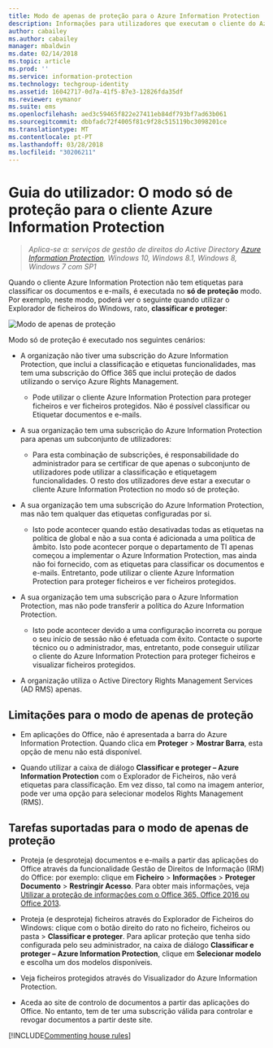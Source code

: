 ```yaml
---
title: Modo de apenas de proteção para o Azure Information Protection
description: Informações para utilizadores que executam o cliente do Azure Information Protection no modo de apenas de proteção.
author: cabailey
ms.author: cabailey
manager: mbaldwin
ms.date: 02/14/2018
ms.topic: article
ms.prod: ''
ms.service: information-protection
ms.technology: techgroup-identity
ms.assetid: 16042717-0d7a-41f5-87e3-12826fda35df
ms.reviewer: eymanor
ms.suite: ems
ms.openlocfilehash: aed3c59465f822e27411eb84df793bf7ad63b061
ms.sourcegitcommit: dbbfadc72f4005f81c9f28c515119bc3098201ce
ms.translationtype: MT
ms.contentlocale: pt-PT
ms.lasthandoff: 03/28/2018
ms.locfileid: "30206211"
---
```

# <a name="user-guide-protection-only-mode-for-the-azure-information-protection-client"></a>Guia do utilizador: O modo só de proteção para o cliente Azure Information Protection

>*Aplica-se a: serviços de gestão de direitos do Active Directory [Azure Information Protection](https://azure.microsoft.com/pricing/details/information-protection), Windows 10, Windows 8.1, Windows 8, Windows 7 com SP1*


Quando o cliente Azure Information Protection não tem etiquetas para classificar os documentos e e-mails, é executada no **só de proteção** modo. Por exemplo, neste modo, poderá ver o seguinte quando utilizar o Explorador de ficheiros do Windows, rato, **classificar e proteger**:

![Modo de apenas de proteção](../media/protection-only-mode.png)

Modo só de proteção é executado nos seguintes cenários:

- A organização não tiver uma subscrição do Azure Information Protection, que inclui a classificação e etiquetas funcionalidades, mas tem uma subscrição do Office 365 que inclui proteção de dados utilizando o serviço Azure Rights Management. 
    
    - Pode utilizar o cliente Azure Information Protection para proteger ficheiros e ver ficheiros protegidos. Não é possível classificar ou Etiquetar documentos e e-mails.

- A sua organização tem uma subscrição do Azure Information Protection para apenas um subconjunto de utilizadores:
    
    - Para esta combinação de subscrições, é responsabilidade do administrador para se certificar de que apenas o subconjunto de utilizadores pode utilizar a classificação e etiquetagem funcionalidades. O resto dos utilizadores deve estar a executar o cliente Azure Information Protection no modo só de proteção. 

- A sua organização tem uma subscrição do Azure Information Protection, mas não tem qualquer das etiquetas configuradas por si.
    
    - Isto pode acontecer quando estão desativadas todas as etiquetas na política de global e não a sua conta é adicionada a uma política de âmbito. Isto pode acontecer porque o departamento de TI apenas começou a implementar o Azure Information Protection, mas ainda não foi fornecido, com as etiquetas para classificar os documentos e e-mails. Entretanto, pode utilizar o cliente Azure Information Protection para proteger ficheiros e ver ficheiros protegidos.

- A sua organização tem uma subscrição para o Azure Information Protection, mas não pode transferir a política do Azure Information Protection. 
    
    - Isto pode acontecer devido a uma configuração incorreta ou porque o seu início de sessão não é efetuada com êxito. Contacte o suporte técnico ou o administrador, mas, entretanto, pode conseguir utilizar o cliente do Azure Information Protection para proteger ficheiros e visualizar ficheiros protegidos.

- A organização utiliza o Active Directory Rights Management Services (AD RMS) apenas. 


## <a name="limitations-for-protection-only-mode"></a>Limitações para o modo de apenas de proteção

- Em aplicações do Office, não é apresentada a barra do Azure Information Protection. Quando clica em **Proteger** > **Mostrar Barra**, esta opção de menu não está disponível.

- Quando utilizar a caixa de diálogo **Classificar e proteger – Azure Information Protection** com o Explorador de Ficheiros, não verá etiquetas para classificação. Em vez disso, tal como na imagem anterior, pode ver uma opção para selecionar modelos Rights Management (RMS). 

## <a name="supported-tasks-for-protection-only-mode"></a>Tarefas suportadas para o modo de apenas de proteção

- Proteja (e desproteja) documentos e e-mails a partir das aplicações do Office através da funcionalidade Gestão de Direitos de Informação (IRM) do Office: por exemplo: clique em **Ficheiro** > **Informações** > **Proteger Documento** > **Restringir Acesso**. Para obter mais informações, veja [Utilizar a proteção de informações com o Office 365, Office 2016 ou Office 2013](../deploy-use/help-users.md).

- Proteja (e desproteja) ficheiros através do Explorador de Ficheiros do Windows: clique com o botão direito do rato no ficheiro, ficheiros ou pasta > **Classificar e proteger**. Para aplicar proteção que tenha sido configurada pelo seu administrador, na caixa de diálogo **Classificar e proteger – Azure Information Protection**, clique em **Selecionar modelo** e escolha um dos modelos disponíveis.

- Veja ficheiros protegidos através do Visualizador do Azure Information Protection.

- Aceda ao site de controlo de documentos a partir das aplicações do Office. No entanto, tem de ter uma subscrição válida para controlar e revogar documentos a partir deste site.

[!INCLUDE[Commenting house rules](../includes/houserules.md)]  

